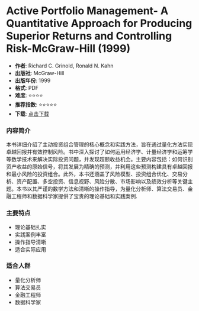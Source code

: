 # Active Portfolio Management- A Quantitative Approach for Producing Superior Returns and Controlling Risk-McGraw-Hill (1999)

- **作者**: Richard C. Grinold, Ronald N. Kahn
- **出版社**: McGraw-Hill
- **出版年份**: 1999
- **格式**: PDF
- **难度**: ⭐⭐⭐⭐
- **推荐指数**: ⭐⭐⭐⭐⭐
- **下载**: [点击下载](https://quant-wiki.com/pdf/Active%20Portfolio%20Management_%20A%20Quantitative%20Approach%20for%20Producing%20Superior%20Returns%20and%20Controlling%20Risk-McGraw-Hill%20%281999%29.pdf)

### 内容简介

本书详细介绍了主动投资组合管理的核心概念和实践方法，旨在通过量化方法实现卓越回报并有效控制风险。书中深入探讨了如何运用经济学、计量经济学和运筹学等数学技术来解决实际投资问题，并发现超额收益机会。主要内容包括：如何识别资产收益的原始信号，将其发展为精确的预测，并利用这些预测构建具有卓越回报和最小风险的投资组合。此外，本书还涵盖了风险模型、投资组合优化、交易分析、资产配置、多空投资、信息视野、风险分散、市场影响以及绩效分析等关键主题。本书以其严谨的数学方法和清晰的操作指导，为量化分析师、算法交易员、金融工程师和数据科学家提供了宝贵的理论基础和实践案例.

### 主要特点

- 理论基础扎实
- 实践案例丰富
- 操作指导清晰
- 适合实际应用

### 适合人群

- 量化分析师
- 算法交易员
- 金融工程师
- 数据科学家